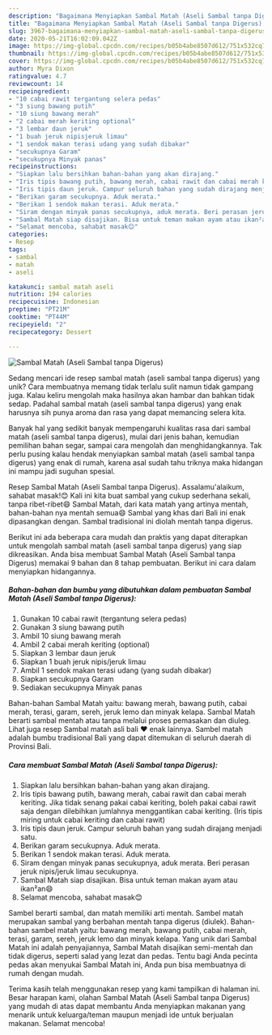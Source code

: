 ```yaml
---
description: "Bagaimana Menyiapkan Sambal Matah (Aseli Sambal tanpa Digerus) yang Sempurna"
title: "Bagaimana Menyiapkan Sambal Matah (Aseli Sambal tanpa Digerus) yang Sempurna"
slug: 3967-bagaimana-menyiapkan-sambal-matah-aseli-sambal-tanpa-digerus-yang-sempurna
date: 2020-05-21T16:02:09.042Z
image: https://img-global.cpcdn.com/recipes/b05b4abe8507d612/751x532cq70/sambal-matah-aseli-sambal-tanpa-digerus-foto-resep-utama.jpg
thumbnail: https://img-global.cpcdn.com/recipes/b05b4abe8507d612/751x532cq70/sambal-matah-aseli-sambal-tanpa-digerus-foto-resep-utama.jpg
cover: https://img-global.cpcdn.com/recipes/b05b4abe8507d612/751x532cq70/sambal-matah-aseli-sambal-tanpa-digerus-foto-resep-utama.jpg
author: Myra Dixon
ratingvalue: 4.7
reviewcount: 14
recipeingredient:
- "10 cabai rawit tergantung selera pedas"
- "3 siung bawang putih"
- "10 siung bawang merah"
- "2 cabai merah keriting optional"
- "3 lembar daun jeruk"
- "1 buah jeruk nipisjeruk limau"
- "1 sendok makan terasi udang yang sudah dibakar"
- "secukupnya Garam"
- "secukupnya Minyak panas"
recipeinstructions:
- "Siapkan lalu bersihkan bahan-bahan yang akan dirajang."
- "Iris tipis bawang putih, bawang merah, cabai rawit dan cabai merah keriting. Jika tidak senang pakai cabai keriting, boleh pakai cabai rawit saja dengan dilebihkan jumlahnya menggantikan cabai keriting. (Iris tipis miring untuk cabai keriting dan cabai rawit)"
- "Iris tipis daun jeruk. Campur seluruh bahan yang sudah dirajang menjadi satu."
- "Berikan garam secukupnya. Aduk merata."
- "Berikan 1 sendok makan terasi. Aduk merata."
- "Siram dengan minyak panas secukupnya, aduk merata. Beri perasan jeruk nipis/jeruk limau secukupnya."
- "Sambal Matah siap disajikan. Bisa untuk teman makan ayam atau ikan²an😄"
- "Selamat mencoba, sahabat masak😊"
categories:
- Resep
tags:
- sambal
- matah
- aseli

katakunci: sambal matah aseli 
nutrition: 194 calories
recipecuisine: Indonesian
preptime: "PT21M"
cooktime: "PT44M"
recipeyield: "2"
recipecategory: Dessert

---
```



![Sambal Matah (Aseli Sambal tanpa Digerus)](https://img-global.cpcdn.com/recipes/b05b4abe8507d612/751x532cq70/sambal-matah-aseli-sambal-tanpa-digerus-foto-resep-utama.jpg)

Sedang mencari ide resep sambal matah (aseli sambal tanpa digerus) yang unik? Cara membuatnya memang tidak terlalu sulit namun tidak gampang juga. Kalau keliru mengolah maka hasilnya akan hambar dan bahkan tidak sedap. Padahal sambal matah (aseli sambal tanpa digerus) yang enak harusnya sih punya aroma dan rasa yang dapat memancing selera kita.

Banyak hal yang sedikit banyak mempengaruhi kualitas rasa dari sambal matah (aseli sambal tanpa digerus), mulai dari jenis bahan, kemudian pemilihan bahan segar, sampai cara mengolah dan menghidangkannya. Tak perlu pusing kalau hendak menyiapkan sambal matah (aseli sambal tanpa digerus) yang enak di rumah, karena asal sudah tahu triknya maka hidangan ini mampu jadi suguhan spesial.

Resep Sambal Matah (Aseli Sambal tanpa Digerus). Assalamu&#39;alaikum, sahabat masak!😊 Kali ini kita buat sambal yang cukup sederhana sekali, tanpa ribet-ribet😄 Sambal Matah, dari kata matah yang artinya mentah, bahan-bahan nya mentah semua😄 Sambal yang khas dari Bali ini enak dipasangkan dengan. Sambal tradisional ini diolah mentah tanpa digerus.


Berikut ini ada beberapa cara mudah dan praktis yang dapat diterapkan untuk mengolah sambal matah (aseli sambal tanpa digerus) yang siap dikreasikan. Anda bisa membuat Sambal Matah (Aseli Sambal tanpa Digerus) memakai 9 bahan dan 8 tahap pembuatan. Berikut ini cara dalam menyiapkan hidangannya.

<!--inarticleads1-->

##### Bahan-bahan dan bumbu yang dibutuhkan dalam pembuatan Sambal Matah (Aseli Sambal tanpa Digerus):

1. Gunakan 10 cabai rawit (tergantung selera pedas)
1. Gunakan 3 siung bawang putih
1. Ambil 10 siung bawang merah
1. Ambil 2 cabai merah keriting (optional)
1. Siapkan 3 lembar daun jeruk
1. Siapkan 1 buah jeruk nipis/jeruk limau
1. Ambil 1 sendok makan terasi udang (yang sudah dibakar)
1. Siapkan secukupnya Garam
1. Sediakan secukupnya Minyak panas


Bahan-bahan Sambal Matah yaitu: bawang merah, bawang putih, cabai merah, terasi, garam, sereh, jeruk lemo dan minyak kelapa. Sambal Matah berarti sambal mentah atau tanpa melalui proses pemasakan dan diuleg. Lihat juga resep Sambal matah asli bali ♥️ enak lainnya. Sambel matah adalah bumbu tradisional Bali yang dapat ditemukan di seluruh daerah di Provinsi Bali. 

<!--inarticleads2-->

##### Cara membuat Sambal Matah (Aseli Sambal tanpa Digerus):

1. Siapkan lalu bersihkan bahan-bahan yang akan dirajang.
1. Iris tipis bawang putih, bawang merah, cabai rawit dan cabai merah keriting. Jika tidak senang pakai cabai keriting, boleh pakai cabai rawit saja dengan dilebihkan jumlahnya menggantikan cabai keriting. (Iris tipis miring untuk cabai keriting dan cabai rawit)
1. Iris tipis daun jeruk. Campur seluruh bahan yang sudah dirajang menjadi satu.
1. Berikan garam secukupnya. Aduk merata.
1. Berikan 1 sendok makan terasi. Aduk merata.
1. Siram dengan minyak panas secukupnya, aduk merata. Beri perasan jeruk nipis/jeruk limau secukupnya.
1. Sambal Matah siap disajikan. Bisa untuk teman makan ayam atau ikan²an😄
1. Selamat mencoba, sahabat masak😊


Sambel berarti sambal, dan matah memiliki arti mentah. Sambel matah merupakan sambal yang berbahan mentah tanpa digerus (diulek). Bahan-bahan sambel matah yaitu: bawang merah, bawang putih, cabai merah, terasi, garam, sereh, jeruk lemo dan minyak kelapa. Yang unik dari Sambal Matah ini adalah penyajiannya, Sambal Matah disajikan semi-mentah dan tidak digerus, seperti salad yang lezat dan pedas. Tentu bagi Anda pecinta pedas akan menyukai Sambal Matah ini, Anda pun bisa membuatnya di rumah dengan mudah. 

Terima kasih telah menggunakan resep yang kami tampilkan di halaman ini. Besar harapan kami, olahan Sambal Matah (Aseli Sambal tanpa Digerus) yang mudah di atas dapat membantu Anda menyiapkan makanan yang menarik untuk keluarga/teman maupun menjadi ide untuk berjualan makanan. Selamat mencoba!
